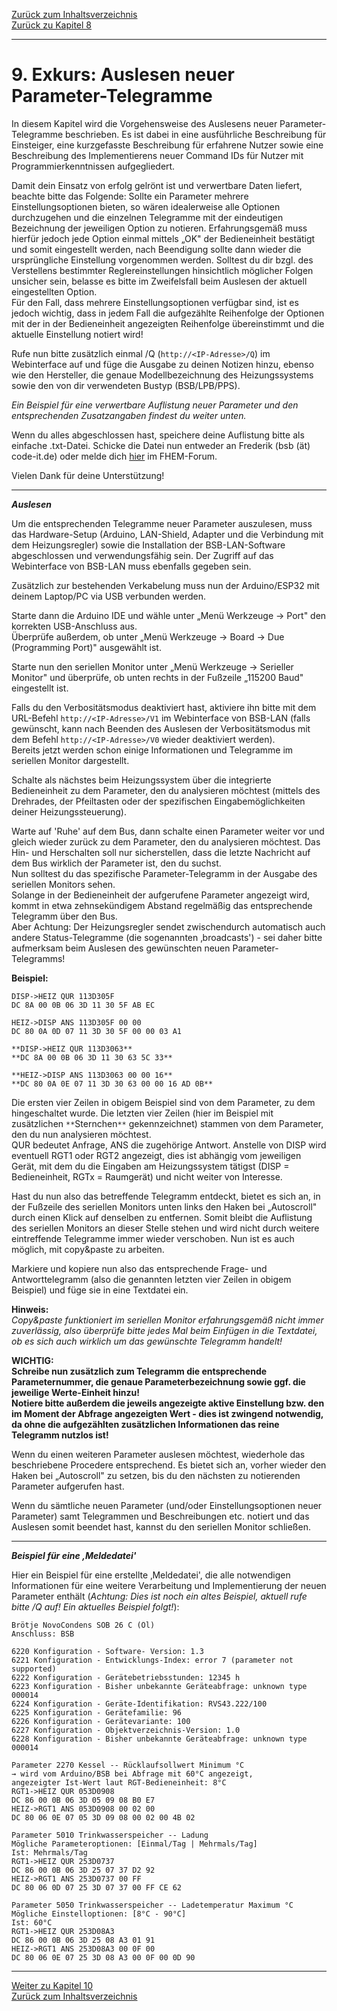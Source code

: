 [Zurück zum Inhaltsverzeichnis](inhaltsverzeichnis.md)  
[Zurück zu Kapitel 8](kap08.md)    
    
---
    
# 9. Exkurs: Auslesen neuer Parameter-Telegramme

In diesem Kapitel wird die Vorgehensweise des Auslesens neuer
Parameter-Telegramme beschrieben. Es ist dabei in eine ausführliche
Beschreibung für Einsteiger, eine kurzgefasste Beschreibung für
erfahrene Nutzer sowie eine Beschreibung des Implementierens neuer
Command IDs für Nutzer mit Programmierkenntnissen aufgegliedert.

Damit dein Einsatz von erfolg gelrönt ist und verwertbare Daten liefert, beachte bitte das Folgende: 
Sollte ein Parameter mehrere Einstellungsoptionen bieten, so wären
idealerweise alle Optionen durchzugehen und die einzelnen Telegramme mit
der eindeutigen Bezeichnung der jeweiligen Option zu notieren.
Erfahrungsgemäß muss hierfür jedoch jede Option einmal mittels „OK" der
Bedieneinheit bestätigt und somit eingestellt werden, nach Beendigung
sollte dann wieder die ursprüngliche Einstellung vorgenommen werden.
Solltest du dir bzgl. des Verstellens bestimmter Reglereinstellungen
hinsichtlich möglicher Folgen unsicher sein, belasse es bitte im
Zweifelsfall beim Auslesen der aktuell eingestellten Option.  
Für den Fall, dass mehrere Einstellungsoptionen verfügbar sind, ist es
jedoch wichtig, dass in jedem Fall die aufgezählte Reihenfolge der
Optionen mit der in der Bedieneinheit angezeigten Reihenfolge
übereinstimmt und die aktuelle Einstellung notiert wird!

Rufe nun bitte zusätzlich einmal /Q (`http://<IP-Adresse>/Q`) im Webinterface
auf und füge die Ausgabe zu deinen Notizen
hinzu, ebenso wie den Hersteller, die genaue Modellbezeichnung des
Heizungssystems sowie den von dir verwendeten Bustyp (BSB/LPB/PPS).

*Ein Beispiel für eine verwertbare Auflistung neuer Parameter und den
entsprechenden Zusatzangaben findest du weiter unten.*

Wenn du alles abgeschlossen hast, speichere deine Auflistung bitte als
einfache .txt-Datei. Schicke die Datei nun entweder an Frederik (bsb (ät) code-it.de) oder melde dich [hier](https://forum.fhem.de/index.php/topic,29762.0.html) im FHEM-Forum.

Vielen Dank für deine Unterstützung!
    
---
    
***Auslesen***  

Um die entsprechenden Telegramme neuer Parameter auszulesen, muss das
Hardware-Setup (Arduino, LAN-Shield, Adapter und die Verbindung mit dem
Heizungsregler) sowie die Installation der BSB-LAN-Software
abgeschlossen und verwendungsfähig sein. Der Zugriff auf das
Webinterface von BSB-LAN muss ebenfalls gegeben sein.

Zusätzlich zur bestehenden Verkabelung muss nun der Arduino/ESP32 mit deinem
Laptop/PC via USB verbunden werden.  

Starte dann die Arduino IDE und wähle unter „Menü Werkzeuge → Port" den
korrekten USB-Anschluss aus.  
Überprüfe außerdem, ob unter „Menü Werkzeuge → Board → Due (Programming Port)" ausgewählt
ist.

Starte nun den seriellen Monitor unter „Menü Werkzeuge → Serieller
Monitor" und überprüfe, ob unten rechts in der Fußzeile „115200 Baud"
eingestellt ist.  

Falls du den Verbositätsmodus deaktiviert hast, aktiviere ihn bitte mit dem URL-Befehl
`http://<IP-Adresse>/V1` im Webinterface von BSB-LAN (falls gewünscht, kann nach Beenden des Auslesen der Verbositätsmodus mit dem Befehl `http://<IP-Adresse>/V0` wieder deaktiviert werden).  
Bereits jetzt
werden schon einige Informationen und Telegramme im seriellen Monitor
dargestellt.  

Schalte als nächstes beim Heizungssystem über die integrierte
Bedieneinheit zu dem Parameter, den du analysieren möchtest (mittels des
Drehrades, der Pfeiltasten oder der spezifischen Eingabemöglichkeiten
deiner Heizungssteuerung).

Warte auf \'Ruhe\' auf dem Bus, dann schalte einen Parameter weiter vor
und gleich wieder zurück zu dem Parameter, den du analysieren möchtest.
Das Hin- und Herschalten soll nur sicherstellen, dass die letzte
Nachricht auf dem Bus wirklich der Parameter ist, den du suchst.  
Nun solltest du das spezifische Parameter-Telegramm in der Ausgabe des
seriellen Monitors sehen.  
Solange in der Bedieneinheit der aufgerufene Parameter angezeigt wird,
kommt in etwa zehnsekündigem Abstand regelmäßig das entsprechende
Telegramm über den Bus.  
Aber Achtung: Der Heizungsregler sendet zwischendurch automatisch auch
andere Status-Telegramme (die sogenannten ‚broadcasts') - sei daher
bitte aufmerksam beim Auslesen des gewünschten neuen
Parameter-Telegramms!

**Beispiel:**
    
```
DISP->HEIZ QUR 113D305F  
DC 8A 00 0B 06 3D 11 30 5F AB EC  
    
HEIZ->DISP ANS 113D305F 00 00  
DC 80 0A 0D 07 11 3D 30 5F 00 00 03 A1  
    
**DISP->HEIZ QUR 113D3063**  
**DC 8A 00 0B 06 3D 11 30 63 5C 33**  
    
**HEIZ->DISP ANS 113D3063 00 00 16**  
**DC 80 0A 0E 07 11 3D 30 63 00 00 16 AD 0B**  
```
    
Die ersten vier Zeilen in obigem Beispiel sind von dem Parameter, zu dem hingeschaltet wurde. Die letzten vier Zeilen (hier im Beispiel mit zusätzlichen `**`Sternchen`**` gekennzeichnet) stammen von dem Parameter, den du nun analysieren möchtest.  
QUR bedeutet Anfrage, ANS die zugehörige Antwort. Anstelle von DISP wird eventuell RGT1 oder RGT2 angezeigt, dies ist abhängig vom jeweiligen Gerät, mit dem du die Eingaben am Heizungssystem tätigst (DISP = Bedieneinheit, RGTx = Raumgerät) und nicht weiter von Interesse.  

Hast du nun also das betreffende Telegramm entdeckt, bietet es sich an, in der Fußzeile des seriellen Monitors unten links den Haken bei „Autoscroll" durch einen Klick auf denselben zu entfernen. Somit bleibt die Auflistung des seriellen Monitors an dieser Stelle stehen und wird nicht durch weitere eintreffende Telegramme immer wieder verschoben. Nun ist es auch möglich, mit copy&paste zu arbeiten.  

Markiere und kopiere nun also das entsprechende Frage- und Antworttelegramm (also die genannten letzten vier Zeilen in obigem Beispiel) und füge sie in eine Textdatei ein.  
    
**Hinweis:**    
*Copy&paste funktioniert im seriellen Monitor erfahrungsgemäß nicht immer zuverlässig, also überprüfe bitte jedes Mal beim Einfügen in die Textdatei, ob es sich auch wirklich um das gewünschte Telegramm handelt!*  

**WICHTIG:**  
**Schreibe nun zusätzlich zum Telegramm die entsprechende Parameternummer, die genaue Parameterbezeichnung sowie ggf. die jeweilige Werte-Einheit hinzu!**  
**Notiere bitte außerdem die jeweils angezeigte aktive Einstellung bzw. den im Moment der Abfrage angezeigten Wert - dies ist zwingend notwendig, da ohne die aufgezählten zusätzlichen Informationen das reine Telegramm nutzlos ist!**  

Wenn du einen weiteren Parameter auslesen möchtest, wiederhole das beschriebene Procedere entsprechend. Es bietet sich an, vorher wieder den Haken bei „Autoscroll" zu setzen, bis du den nächsten zu notierenden Parameter aufgerufen hast.  

Wenn du sämtliche neuen Parameter (und/oder Einstellungsoptionen neuer Parameter) samt Telegrammen und Beschreibungen etc. notiert und das Auslesen somit beendet hast, kannst du den seriellen Monitor schließen.  
    
---
          
***Beispiel für eine ‚Meldedatei'***

Hier ein Beispiel für eine erstellte ‚Meldedatei', die alle notwendigen Informationen für eine weitere Verarbeitung und Implementierung der neuen Parameter enthält (*Achtung: Dies ist noch ein altes Beispiel, aktuell rufe bitte /Q auf! Ein aktuelles Beispiel folgt!*):  
    
```
Brötje NovoCondens SOB 26 C (Öl)  
Anschluss: BSB  
    
6220 Konfiguration - Software- Version: 1.3  
6221 Konfiguration - Entwicklungs-Index: error 7 (parameter not supported)  
6222 Konfiguration - Gerätebetriebsstunden: 12345 h  
6223 Konfiguration - Bisher unbekannte Geräteabfrage: unknown type 000014  
6224 Konfiguration - Geräte-Identifikation: RVS43.222/100  
6225 Konfiguration - Gerätefamilie: 96  
6226 Konfiguration - Gerätevariante: 100  
6227 Konfiguration - Objektverzeichnis-Version: 1.0  
6228 Konfiguration - Bisher unbekannte Geräteabfrage: unknown type 000014  
    
Parameter 2270 Kessel -- Rücklaufsollwert Minimum °C  
→ wird vom Arduino/BSB bei Abfrage mit 60°C angezeigt,
angezeigter Ist-Wert laut RGT-Bedieneinheit: 8°C  
RGT1->HEIZ QUR 053D0908  
DC 86 00 0B 06 3D 05 09 08 B0 E7  
HEIZ->RGT1 ANS 053D0908 00 02 00  
DC 80 06 0E 07 05 3D 09 08 00 02 00 4B 02  
    
Parameter 5010 Trinkwasserspeicher -- Ladung  
Mögliche Parameteroptionen: [Einmal/Tag | Mehrmals/Tag]  
Ist: Mehrmals/Tag  
RGT1->HEIZ QUR 253D0737  
DC 86 00 0B 06 3D 25 07 37 D2 92  
HEIZ->RGT1 ANS 253D0737 00 FF  
DC 80 06 0D 07 25 3D 07 37 00 FF CE 62  
    
Parameter 5050 Trinkwasserspeicher -- Ladetemperatur Maximum °C  
Mögliche Einstelloptionen: [8°C - 90°C]  
Ist: 60°C  
RGT1->HEIZ QUR 253D08A3  
DC 86 00 0B 06 3D 25 08 A3 01 91  
HEIZ->RGT1 ANS 253D08A3 00 0F 00  
DC 80 06 0E 07 25 3D 08 A3 00 0F 00 0D 90  
```        
     
       
    
---
    
[Weiter zu Kapitel 10](kap10.md)      
[Zurück zum Inhaltsverzeichnis](inhaltsverzeichnis.md)   
    

